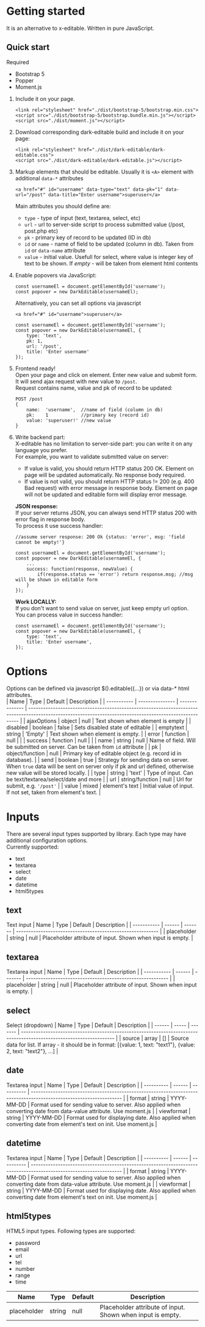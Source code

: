 # Getting started
It is an alternative to x-editable. Written in pure JavaScript.
## Quick start
Required
- Bootstrap 5
- Popper
- Moment.js
1. Include it on your page. 
    ```
    <link rel="stylesheet" href="./dist/bootstrap-5/bootstrap.min.css">
    <script src="./dist/bootstrap-5/bootstrap.bundle.min.js"></script>
    <script src="./dist/moment.js"></script>
    ```

2. Download corresponding dark-editable build and include it on your page:
    ```
    <link rel="stylesheet" href="./dist/dark-editable/dark-editable.css"> 
    <script src="./dist/dark-editable/dark-editable.js"></script>
    ```
3. Markup elements that should be editable. Usually it is ```<A>``` element with additional ```data-*``` attributes

    ```
    <a href="#" id="username" data-type="text" data-pk="1" data-url="/post" data-title="Enter username">superuser</a>
    ```
    Main attributes you should define are:
    - ```type``` - type of input (text, textarea, select, etc)
    - ```url``` - url to server-side script to process submitted value (/post, post.php etc)
    - ```pk``` - primary key of record to be updated (ID in db)
    - ```id``` or ```name``` - name of field to be updated (column in db). Taken from ```id``` or ```data-name``` attribute
    - ```value``` - initial value. Usefull for select, where value is integer key of text to be shown. If *empty* - will be taken from element html contents
4. Enable popovers via JavaScript:
    ```
    const usernameEl = document.getElementById('username');
    const popover = new DarkEditable(usernameEl);
    ```
    Alternatively, you can set all options via javascript
    ```
    <a href="#" id="username">superuser</a>
    ```
    ```
    const usernameEl = document.getElementById('username');
    const popover = new DarkEditable(usernameEl, {
        type: 'text',
        pk: 1,
        url: '/post',
        title: 'Enter username'
    });
    ```
5. Frontend ready!\
    Open your page and click on element. Enter new value and submit form. It will send ajax request with new value to ```/post```.\
    Request contains name, value and pk of record to be updated:
    ```
    POST /post
    {
        name:  'username',  //name of field (column in db)
        pk:    1            //primary key (record id)
        value: 'superuser!' //new value
    }
    ```
6. Write backend part: \
    X-editable has no limitation to server-side part: you can write it on any language you prefer.\
    For example, you want to validate submitted value on server:
    - If value is valid, you should return HTTP status 200 OK. Element on page will be updated automatically. No response body required.
    - If value is not valid, you should return HTTP status != 200 (e.g. 400 Bad request) with error message in response body. Element on page will not be updated and editable form will display error message.

    **JSON response:**\
    If your server returns JSON, you can always send HTTP status 200 with error flag in response body.\
    To process it use success handler:
    ```
    //assume server response: 200 Ok {status: 'error', msg: 'field cannot be empty!'}

    const usernameEl = document.getElementById('username');
    const popover = new DarkEditable(usernameEl, {
        ...
        success: function(response, newValue) {
            if(response.status == 'error') return response.msg; //msg will be shown in editable form
        }
    });
    ```
    **Work LOCALLY:**\
    If you don't want to send value on server, just keep empty url option. You can process value in success handler:
    ```
    const usernameEl = document.getElementById('username');
    const popover = new DarkEditable(usernameEl, {
        type: 'text',
        title: 'Enter username',
    });
    ```
# Options
Options can be defined via javascript $().editable({...}) or via data-* html attributes.\
| Name        | Type            | Default        | Description                                                                                                                                              |
| ----------- | --------------- | -------------- | -------------------------------------------------------------------------------------------------------------------------------------------------------- |
| ajaxOptions | object          | null           | Text shown when element is empty                                                                                                                         |
| disabled    | boolean         | false          | Sets disabled state of editable                                                                                                                          |
| emptytext   | string          | 'Empty'        | Text shown when element is empty.                                                                                                                        |
| error       | function        | null           |                                                                                                                                                          |
| success     | function        | null           |                                                                                                                                                          |
| name        | string          | null           | Name of field. Will be submitted on server. Can be taken from ```id``` attribute                                                                         |
| pk          | object/function | null           | Primary key of editable object (e.g. record id in database).                                                                                             |
| send        | boolean         | true           | Strategy for sending data on server. When ```true``` data will be sent on server only if pk and url defined, otherwise new value will be stored locally. |
| type        | string          | 'text'         | Type of input. Can be text/textarea/select/date and more                                                                                                 |
| url         | string/function | null           | Url for submit, e.g. ```'/post'```                                                                                                                       |
| value       | mixed           | element's text | Initial value of input. If not set, taken from element's text.                                                                                           |
# Inputs
There are several input types supported by library. Each type may have additional configuration options.\
Currently supported:
- text
- textarea
- select
- date
- datetime
- html5types
## text
Text input
| Name        | Type   | Default | Description                                                |
| ----------- | ------ | ------- | ---------------------------------------------------------- |
| placeholder | string | null    | Placeholder attribute of input. Shown when input is empty. |
## textarea
Textarea input
| Name        | Type   | Default | Description                                                |
| ----------- | ------ | ------- | ---------------------------------------------------------- |
| placeholder | string | null    | Placeholder attribute of input. Shown when input is empty. |
## select
Select (dropdown)
| Name   | Type  | Default | Description                                                                                                          |
| ------ | ----- | ------- | -------------------------------------------------------------------------------------------------------------------- |
| source | array | []      | Source data for list. If array - it should be in format: [{value: 1, text: "text1"}, {value: 2, text: "text2"}, ...] |
## date
Textarea input
| Name       | Type   | Default    | Description                                                                                                         |
| ---------- | ------ | ---------- | ------------------------------------------------------------------------------------------------------------------- |
| format     | string | YYYY-MM-DD | Format used for sending value to server. Also applied when converting date from data-value attribute. Use moment.js |
| viewformat | string | YYYY-MM-DD | Format used for displaying date. Also applied when converting date from element's text on init. Use moment.js       |
## datetime
Textarea input
| Name       | Type   | Default    | Description                                                                                                         |
| ---------- | ------ | ---------- | ------------------------------------------------------------------------------------------------------------------- |
| format     | string | YYYY-MM-DD | Format used for sending value to server. Also applied when converting date from data-value attribute. Use moment.js |
| viewformat | string | YYYY-MM-DD | Format used for displaying date. Also applied when converting date from element's text on init. Use moment.js       |
## html5types
HTML5 input types. Following types are supported:
- password
- email
- url
- tel
- number
- range
- time

| Name        | Type   | Default | Description                                                |
| ----------- | ------ | ------- | ---------------------------------------------------------- |
| placeholder | string | null    | Placeholder attribute of input. Shown when input is empty. |